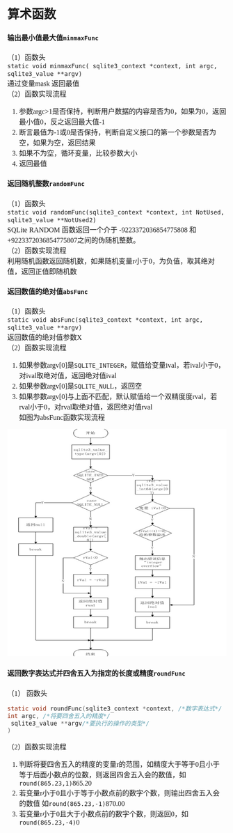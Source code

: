 # 算术函数
<font face="微软雅黑" size="3px">

#### 输出最小值最大值`minmaxFunc`  
（1）函数头  
`static void minmaxFunc( sqlite3_context *context, int argc, sqlite3_value **argv)`  
通过变量mask 返回最值  
（2）函数实现流程  
1. 参数argc>1是否保持，判断用户数据的内容是否为0，如果为0，返回最小值0，反之返回最大值-1  
2. 断言最值为-1或0是否保持，判断自定义接口的第一个参数是否为空，如果为空，返回结果  
3. 如果不为空，循环变量，比较参数大小  
4. 返回最值 
   
#### 返回随机整数`randomFunc`  
（1）函数头  
`static void randomFunc(sqlite3_context *context, int NotUsed, sqlite3_value **NotUsed2)`  
SQLite RANDOM 函数返回一个介于 -9223372036854775808 和 +9223372036854775807之间的伪随机整数。  
（2）函数实现流程  
利用随机函数返回随机数，如果随机变量r小于0，为负值，取其绝对值，返回正值即随机数  
#### 返回数值的绝对值`absFunc`  
（1）函数头  
`static void absFunc(sqlite3_context *context, int argc, sqlite3_value **argv)`  
返回数值的绝对值参数X  
（2）函数实现流程  
1. 如果参数argv[0]是`SQLITE_INTEGER`，赋值给变量ival，若ival小于0，对ival取绝对值，返回绝对值ival  
2. 如果参数argv[0]是`SQLITE_NUL`L，返回空  
3. 如果参数argv[0]与上面不匹配，默认赋值给一个双精度度rval，若rval小于0，对rval取绝对值，返回绝对值rval  
如图为absFunc函数实现流程  
<img src='absFunc函数.jpg'> 

#### 返回数字表达式并四舍五入为指定的长度或精度`roundFunc`   
（1） 函数头 
```c
static void roundFunc(sqlite3_context *context, /*数字表达式*/
int argc, /*将要四舍五入的精度*/
 sqlite3_value **argv/*要执行的操作的类型*/
)
```
（2）函数实现流程  
1. 判断将要四舍五入的精度的变量r的范围，如精度大于等于0且小于等于后面小数点的位数，则返回四舍五入会的数值，如`round(865.23,1)`865.20  
2. 若变量r小于0且小于等于小数点前的数字个数，则输出四舍五入会的数值 如`round(865.23,-1)`870.00   
3. 若变量r小于0且大于小数点前的数字个数，则返回0，如`round(865.23,-4)`0  
